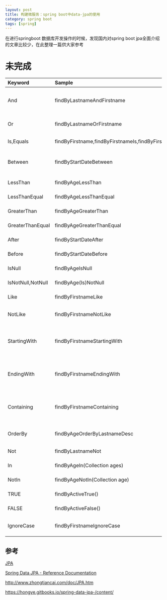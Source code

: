 ```yaml
---
layout: post
title: 构建微服务：spring boot中data-jpa的使用
category: spring boot
tags: [spring]
---
```


在进行springboot 数据库开发操作的时候，发现国内对spring boot jpa全面介绍的文章比较少，在此整理一篇供大家参考


# 未完成




Keyword	| Sample	|JPQL snippet
 :-  	| :-        |	 :-  
And	|findByLastnameAndFirstname	|… where x.lastname = ?1 and x.firstname = ?2
Or	|findByLastnameOrFirstname	|… where x.lastname = ?1 or x.firstname = ?2
Is,Equals|	findByFirstname,findByFirstnameIs,findByFirstnameEquals	|… where x.firstname = ?1
Between	|findByStartDateBetween	|… where x.startDate between ?1 and ?2
LessThan |	findByAgeLessThan	|… where x.age < ?1
LessThanEqual|	findByAgeLessThanEqual	|… where x.age ⇐ ?1
GreaterThan	|findByAgeGreaterThan	|… where x.age > ?1
GreaterThanEqual|	findByAgeGreaterThanEqual	|… where x.age >= ?1
After	|findByStartDateAfter	|… where x.startDate > ?1
Before	|findByStartDateBefore	|… where x.startDate < ?1
IsNull	|findByAgeIsNull	|… where x.age is null
IsNotNull,NotNull|	findByAge(Is)NotNull	|… where x.age not null
Like	|findByFirstnameLike	|… where x.firstname like ?1
NotLike	|findByFirstnameNotLike	|… where x.firstname not like ?1
StartingWith|	findByFirstnameStartingWith	|… where x.firstname like ?1 (parameter bound with appended %)
EndingWith	|findByFirstnameEndingWith	|… where x.firstname like ?1 (parameter bound with prepended %)
Containing	|findByFirstnameContaining	|… where x.firstname like ?1 (parameter bound wrapped in %)
OrderBy	|findByAgeOrderByLastnameDesc	|… where x.age = ?1 order by x.lastname desc
Not	|findByLastnameNot	|… where x.lastname <> ?1
In	|findByAgeIn(Collection<Age> ages)	|… where x.age in ?1
NotIn|	findByAgeNotIn(Collection<Age> age)	|… where x.age not in ?1
TRUE|	findByActiveTrue()	|… where x.active = true
FALSE|	findByActiveFalse()	|… where x.active = false
IgnoreCase|	findByFirstnameIgnoreCase	|… where UPPER(x.firstame) = UPPER(?1)














## 参考
[JPA](http://log-cd.iteye.com/blog/288909)

[Spring Data JPA - Reference Documentation](http://docs.spring.io/spring-data/jpa/docs/current/reference/html/)


http://www.zhongtiancai.com/doc/JPA.htm

https://hongye.gitbooks.io/spring-data-jpa-/content/